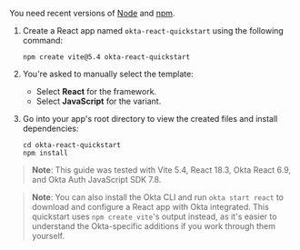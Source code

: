You need recent versions of [Node](https://nodejs.org/en/) and [npm](https://www.npmjs.com/).

1. Create a React app named `okta-react-quickstart` using the following command:

   ```shell
   npm create vite@5.4 okta-react-quickstart
   ```

2. You're asked to manually select the template:

    * Select **React** for the framework.
    * Select **JavaScript** for the variant.

3. Go into your app's root directory to view the created files and install dependencies:

   ```shell
   cd okta-react-quickstart
   npm install
   ```

> **Note**: This guide was tested with Vite 5.4, React 18.3, Okta React 6.9, and Okta Auth JavaScript SDK 7.8.

> **Note**: You can also install the Okta CLI and run `okta start react` to download and configure a React app with Okta integrated. This quickstart uses `npm create vite`'s output instead, as it's easier to understand the Okta-specific additions if you work through them yourself.
